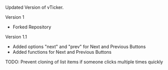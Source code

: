 Updated Version of vTicker.

Version 1
- Forked Repository

Version 1.1
- Added options "next" and "prev" for Next and Previous Buttons
- Added functions for Next and Previous Buttons

TODO:
Prevent cloning of list items if someone clicks multiple times quickly